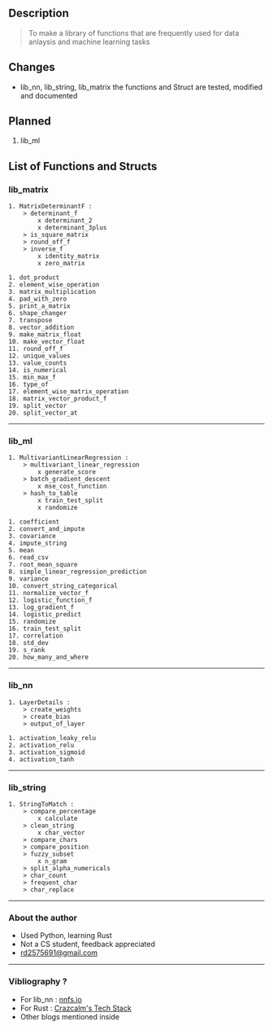 ## Description
> To make a library of functions that are frequently used for data anlaysis and machine learning tasks

## Changes
* lib_nn, lib_string, lib_matrix the functions and Struct are tested, modified and documented

## Planned
1. lib_ml


## List of Functions and Structs

### lib_matrix
    1. MatrixDeterminantF : 
        > determinant_f
            x determinant_2
            x determinant_3plus
        > is_square_matrix
        > round_off_f
        > inverse_f
            x identity_matrix
            x zero_matrix

    1. dot_product
    2. element_wise_operation
    3. matrix_multiplication
    4. pad_with_zero
    5. print_a_matrix
    6. shape_changer
    7. transpose
    8. vector_addition
    9. make_matrix_float
    10. make_vector_float
    11. round_off_f
    12. unique_values
    13. value_counts
    14. is_numerical
    15. min_max_f
    16. type_of
    17. element_wise_matrix_operation
    18. matrix_vector_product_f
    19. split_vector
    20. split_vector_at
---
### lib_ml
    1. MultivariantLinearRegression :
        > multivariant_linear_regression
            x generate_score
        > batch_gradient_descent
            x mse_cost_function
        > hash_to_table
            x train_test_split
            x randomize
            
    1. coefficient
    2. convert_and_impute
    3. covariance
    4. impute_string
    5. mean
    6. read_csv
    7. root_mean_square
    8. simple_linear_regression_prediction
    9. variance
    10. convert_string_categorical 
    11. normalize_vector_f
    12. logistic_function_f
    13. log_gradient_f 
    14. logistic_predict 
    15. randomize
    16. train_test_split
    17. correlation
    18. std_dev
    19. s_rank
    20. how_many_and_where
---
### lib_nn
    1. LayerDetails :
        > create_weights
        > create_bias
        > output_of_layer

    1. activation_leaky_relu
    2. activation_relu
    3. activation_sigmoid
    4. activation_tanh
---
### lib_string
    1. StringToMatch :
        > compare_percentage
            x calculate
        > clean_string
            x char_vector
        > compare_chars
        > compare_position
        > fuzzy_subset
            x n_gram
        > split_alpha_numericals
        > char_count
        > frequent_char
        > char_replace
    
----
### About the author
* Used Python, learning Rust
* Not a CS student, feedback appreciated
* rd2575691@gmail.com
---
### Vibliography ?
* For lib_nn : [nnfs.io](https://www.youtube.com/playlist?list=PLQVvvaa0QuDcjD5BAw2DxE6OF2tius3V3)
* For Rust : [Crazcalm's Tech Stack](https://www.youtube.com/playlist?list=PLVhhUNGAUIQScqB26DdUq4n1Y2n3auM7X)
* Other blogs mentioned inside
